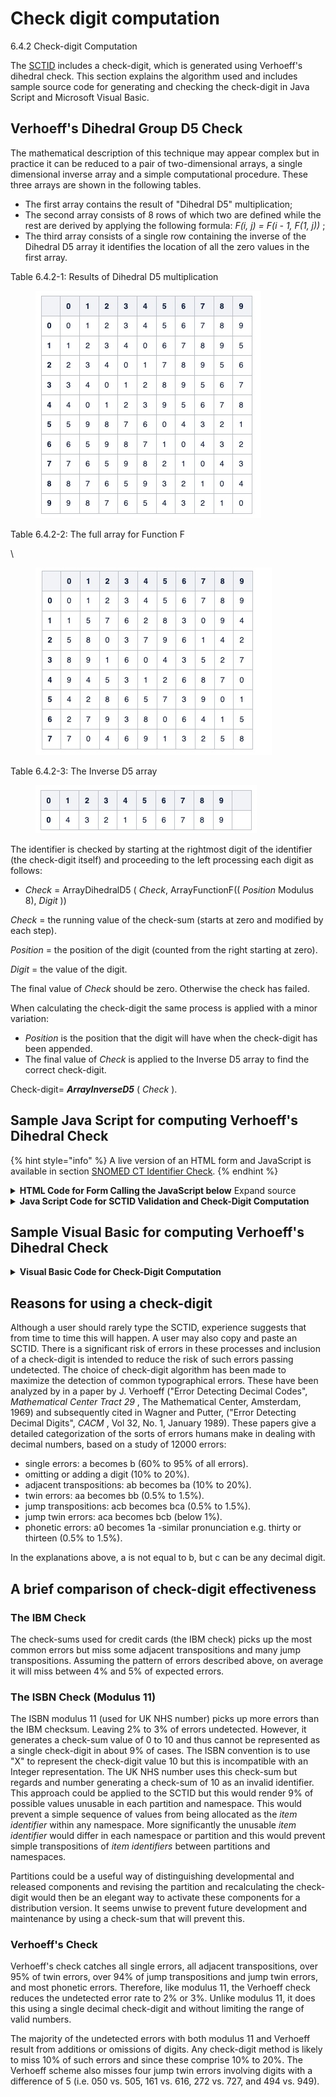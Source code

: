 # Check digit computation

6.4.2 Check-digit Computation

The [SCTID](../../appendices/appendix-b.-specification-reference-information/s/sctid-data-type.md) includes a check-digit, which is generated using Verhoeff's dihedral check. This section explains the algorithm used and includes sample source code for generating and checking the check-digit in Java Script and Microsoft Visual Basic.

## Verhoeff's Dihedral Group D5 Check

The mathematical description of this technique may appear complex but in practice it can be reduced to a pair of two-dimensional arrays, a single dimensional inverse array and a simple computational procedure. These three arrays are shown in the following tables.

* The first array contains the result of "Dihedral D5" multiplication;
* The second array consists of 8 rows of which two are defined while the rest are derived by applying the following formula: _F(i, j) = F(i - 1, F(1, j))_ ;
* The third array consists of a single row containing the inverse of the Dihedral D5 array it identifies the location of all the zero values in the first array.

Table 6.4.2-1: Results of Dihedral D5 multiplication

<figure><img src="../../.gitbook/assets/Image 11-08-2025 at 13.54.jpeg" alt=""><figcaption></figcaption></figure>



Table 6.4.2-2: The full array for Function F

\


<figure><img src="../../.gitbook/assets/Image 11-08-2025 at 13.56.jpeg" alt=""><figcaption></figcaption></figure>

Table 6.4.2-3: The Inverse D5 array

<figure><img src="../../.gitbook/assets/Image 11-08-2025 at 13.58.jpeg" alt=""><figcaption></figcaption></figure>

The identifier is checked by starting at the rightmost digit of the identifier (the check-digit itself) and proceeding to the left processing each digit as follows:

* _Check_ = ArrayDihedralD5 ( _Check_, ArrayFunctionF(( _Position_ Modulus 8), _Digit_ ))

_Check_ = the running value of the check-sum (starts at zero and modified by each step).

_Position_ = the position of the digit (counted from the right starting at zero).

_Digit_ = the value of the digit.

The final value of _Check_ should be zero. Otherwise the check has failed.

When calculating the check-digit the same process is applied with a minor variation:

* _Position_ is the position that the digit will have when the  check-digit has been appended.
* The final value of _Check_ is applied to the Inverse D5 array to find the correct check-digit.

Check-digit= _**ArrayInverseD5**_ ( _Check_ ).

## Sample Java Script for computing Verhoeff's Dihedral Check

{% hint style="info" %}
A live version of an HTML form and JavaScript is available in section [SNOMED CT Identifier Check](6.4.1-snomed-ct-identifier-check.md).
{% endhint %}

<details>

<summary><strong>HTML Code for Form Calling the JavaScript below</strong> Expand source</summary>

`<style>`

`p.p1 {margin: 0.0px 0.0px 0.0px 0.0px; font: 12.0px Helvetica}`

`span.s1 {color: #021da7}span.s2 {color: #f9975e}`

`span.s3 {color: #ff9450}`

`span.s4 {color: #ab4500}`

`span.s5 {color: #a7a400}`

`table {border-width: 6px; border-color: #0080ff; border-collapse: collapse; border-style: ridge;}`

`td {border-width: 3px; border-color: #0080ff; border-collapse: collapse; padding: 6px; border-style: ridge;}`

`</style>`

`<form` `action=""` `name="form">`&#x20;

&#x20;       `<table` `width="441">`

&#x20;       `<tr>`

&#x20;           `<td` `width="212"` `height="25"> Partial Identifier <br/>(without check-digit)&nbsp;`&#x20;

`</td>`

&#x20;           `<td` `width="115"` `height="25">`&#x20;

&#x20;              `<input` `name="num"` `size="18"/>`&#x20;

&#x20;          `</td>`

&#x20;           `<td` `width="92"` `height="25">`

&#x20;               `<input` `onclick="VerhoeffCompute()"` `type="button"` `value="Compute"/>`

`</td>`&#x20;

&#x20;     `</tr>`&#x20;

&#x20;      `<tr>`&#x20;

&#x20;          `<td` `width="212"` `height="35"> SNOMED CT Identifier </td>`

&#x20;           `<td` `width="115"` `height="35">                <input` `name="numcd"` `size="18"/>`&#x20;

&#x20;          `</td>`&#x20;

&#x20;          `<td` `width="92"` `height="35">                <input` `onclick="VerhoeffCheck()"` `type="button"` `value="Check"/>`

`</td>`

&#x20;       `</tr>`

&#x20;       `<tr>`&#x20;

&#x20;          `<td` `width="212"` `height="23"> Result of check&nbsp; </td>`

&#x20;           `<td` `width="115"` `height="23"` `colspan="2"` `id="out"> </td>`

&#x20;       `</tr>`&#x20;

&#x20;      `<tr>`&#x20;

&#x20;          `<td` `width="212"` `height="23"> Component type </td>`

&#x20;           `<td` `width="115"` `height="23"` `colspan="2"` `id="component"> </td>`

&#x20;       `</tr>`

&#x20;       `<tr>`

&#x20;           `<td` `width="212"` `height="23"> Namespace </td>`

&#x20;           `<td` `width="115"` `height="23"` `colspan="2"` `id="extnamespace"> </td>`

&#x20;       `</tr>`&#x20;

&#x20;  `</table>`&#x20;

&#x20;  `<p` `style="margin-left: 0; margin-right: 0"> This Verhoeff checking part of this code was based on a webpage at: </p>`

&#x20;   `<ul>`&#x20;

&#x20;      `<li>`&#x20;

&#x20;          `<a` `href="`[`http://www.augustana.ab.ca/~mohrj/algorithms/checkdigit.html`](http://www.augustana.ab.ca/~mohrj/algorithms/checkdigit.html)`">`                [`http://www.augustana.ab.ca/~mohrj/algorithms/checkdigit.html`](http://www.augustana.ab.ca/~mohrj/algorithms/checkdigit.html) `</a>`

&#x20;       `</li>`&#x20;

&#x20;  `</ul>`

`</form>`

</details>

<details>

<summary><strong>Java Script Code for SCTID Validation and Check-Digit Computation</strong></summary>

`[8, 7, 6, 5, 9, 3, 2, 1, 0, 4],`  &#x20;

`[9, 8, 7, 6, 5, 4, 3, 2, 1, 0] );`

&#x20;    `var` `InverseD5 = new` `Array(0, 4, 3, 2, 1, 5, 6, 7, 8, 9 );`&#x20;

`function` `VerhoeffCheck()`

&#x20;      `{`

&#x20;   `var` `check = 0;`

&#x20;   `var` `IdValue = document.form.numcd.value;`

`document.getElementById("out").innerText = "";`

`document.getElementById("out").setAttribute("style","color:red;");`

`document.getElementById("component").innerText ="Invalid partition";`

`document.getElementById("component").setAttribute("style","color:green;");`

`document.getElementById("extnamespace").innerText ="No namespace";`

`document.getElementById("extnamespace").setAttribute("style","color:red;");`

&#x20;`for` `( var` `i=IdValue.length-1; i >=0; i-- )`

`check = Dihedral[check][FnF[(IdValue.length-i-1) % 8][IdValue.charAt(i)]];`

&#x20;   `if` `( check != 0 ) { document.getElementById("out").innerText = "Check-digit ERROR"; }`

`else` `if`  `(IdValue.length < 6) {document.getElementById("out").innerText = "SCTID too short";}`

`else` `if`  `(IdValue.length > 18) {document.getElementById("out").innerText = "SCTID too long";}`

`else` `{document.getElementById("out").innerText = "Check-digit OK";`

`document.getElementById("out").setAttribute("style","color:green;");`

`switch` `(IdValue.substr(IdValue.length-3,2))`&#x20;

&#x20;  `{`&#x20;

&#x20;  `case` `"00":`

`document.getElementById("component").innerText ="Concept";        document.getElementById("extnamespace").innerText ="International";`

&#x20;       `break;`

&#x20;   `case` `"01":`

`document.getElementById("component").innerText ="Description";`

`document.getElementById("extnamespace").innerText ="International";`

&#x20;       `break;`

&#x20;   `case` `"02":`

`document.getElementById("component").innerText ="Relationship";`

`document.getElementById("extnamespace").innerText ="International";`

&#x20;       `break;`&#x20;

&#x20;  `case` `"03":`

`document.getElementById("component").innerText ="Subset (RF1)";`

`document.getElementById("extnamespace").innerText ="International";`

`break;`&#x20;

&#x20;  `case` `"04":`

`document.getElementById("component").innerText ="Cross Map Set (RF1)";`

`document.getElementById("extnamespace").innerText ="International";`

&#x20;       `break;`&#x20;

&#x20;  `case` `"05":`

`document.getElementById("component").innerText ="Cross Map Target (RF1)";`

`document.getElementById("extnamespace").innerText ="International";`

&#x20;       `break;`

&#x20;   `case` `"10":`

`document.getElementById("component").innerText ="Concept";        document.getElementById("extnamespace").innerText =IdValue.substr(IdValue.length-10,7);`

&#x20;       `break;`

&#x20;   `case` `"11":`

`document.getElementById("component").innerText ="Description";`

`document.getElementById("extnamespace").innerText =IdValue.substr(IdValue.length-10,7);`

`break;`

&#x20;   `case` `"12":`

`document.getElementById("component").innerText ="Relationship";`

`document.getElementById("extnamespace").innerText =IdValue.substr(IdValue.length-10,7);`

&#x20;       `break;`&#x20;

&#x20;  `case` `"13":`

`document.getElementById("component").innerText ="Subset (RF1)";`

`document.getElementById("extnamespace").innerText =IdValue.substr(IdValue.length-10,7);`

`break;`&#x20;

&#x20;  `case` `"14":`

`document.getElementById("component").innerText ="Cross Map Set (RF1)";`

`document.getElementById("extnamespace").innerText =IdValue.substr(IdValue.length-10,7);`

&#x20;       `break;`&#x20;

&#x20;  `case` `"15":`

`document.getElementById("component").innerText ="Cross Map Target (RF1)";`

`document.getElementById("extnamespace").innerText =IdValue.substr(IdValue.length-10,7);`

`break;`   &#x20;

`default:`

`document.getElementById("component").setAttribute("style","color:red;");                       }`   &#x20;

`if` `(document.getElementById("extnamespace").innerText=='International') {document.getElementById("extnamespace").setAttribute("style","color:green;");}    else` `if` `(IdValue.length>10) {document.getElementById("extnamespace").setAttribute("style","color:green;");}    else`  `{document.getElementById("extnamespace").innerText="Invalid Namespace";`

&#x20;   `}`

&#x20;   `}`

&#x20;   `}`

`function` `VerhoeffCompute( )`



&#x20;       `{`&#x20;

&#x20;  `var` `IdValue = document.form.num.value; var` `check = 0;`

`document.form.numcd.value= "";`

&#x20;   `for` `( var` `i = IdValue.length-1; i >=0; i-- )`

`check = Dihedral[check][FnF[(IdValue.length-i) % 8][IdValue.charAt(i)]];`

`document.form.numcd.value = document.form.num.value + InverseD5[check];`

`VerhoeffCheck();`

`document.getElementById("out").innerText = "Computed check-digit";`   &#x20;

`}`

</details>

## Sample Visual Basic for computing Verhoeff's Dihedral Check

<details>

<summary><strong>Visual Basic Code for Check-Digit Computation</strong> </summary>

Option Explicit\
Private Dihedral (9) As Variant\
Private FnF(7) As Variant\
Private InverseD5 As Variant\
Public Function VerhoeffCheck(ByVal IdValue As String) As Boolean\
'Check the supplied value and return true or false\
Dim tCheck As Integer, i As Integer\
VerhoeffArrayInit\
For i = Len(IdValue) To 1 Step -1\
tCheck = Dihedral(tCheck)(FnF((Len(IdValue) - i) Mod 8)(Val(Mid(IdValue, i, 1))))\
Next\
VerhoeffCheck = tCheck = 0\
End Function\
Public Function VerhoeffCompute(ByVal IdValue As String) As String\
'Compute the check digit and return the identifier complete with check-digit\
Dim tCheck As Integer, i As Integer\
VerhoeffArrayInit\
For i = Len(IdValue) To 1 Step -1\
tCheck = Dihedral(tCheck)(FnF((Len(IdValue) - i + 1) Mod 8)(Val(Mid(IdValue, i, 1))))\
Next\
VerhoeffCompute = IdValue & InverseD5(tCheck)\
End Function\
Private Sub VerhoeffArrayInit()\
'Create the arrays required\
Dim i As Integer, j As Integer\
'if already created exit here\
If VarType(InverseD5) >= vbArray Then Exit Sub\
'create the DihedralD5 array\
Dihedral(0) = Array(0, 1, 2, 3, 4, 5, 6, 7, 8, 9)\
Dihedral(1) = Array(1, 2, 3, 4, 0, 6, 7, 8, 9, 5)\
Dihedral(2) = Array(2, 3, 4, 0, 1, 7, 8, 9, 5, 6)\
Dihedral(3) = Array(3, 4, 0, 1, 2, 8, 9, 5, 6, 7)\
Dihedral(4) = Array(4, 0, 1, 2, 3, 9, 5, 6, 7, 8)\
Dihedral(5) = Array(5, 9, 8, 7, 6, 0, 4, 3, 2, 1)\
Dihedral(6) = Array(6, 5, 9, 8, 7, 1, 0, 4, 3, 2)\
Dihedral(7) = Array(7, 6, 5, 9, 8, 2, 1, 0, 4, 3)\
Dihedral(8) = Array(8, 7, 6, 5, 9, 3, 2, 1, 0, 4)\
Dihedral(9) = Array(9, 8, 7, 6, 5, 4, 3, 2, 1, 0)\
'create the FunctionF array\
FnF(0) = Array(0, 1, 2, 3, 4, 5, 6, 7, 8, 9)\
FnF(1) = Array(1, 5, 7, 6, 2, 8, 3, 0, 9, 4)\
'compute the rest of the FunctionF array\
For i = 2 To 7\
FnF (i) = Array(0, 0, 0, 0, 0, 0, 0, 0, 0, 0)\
For j = 0 To 9\
FnF (i)(j) = FnF(i - 1)(FnF(1)(j))\
Next\
Next\
'Create the InverseD5 array\
InverseD5 = Array("0", "4", "3", "2", "1", "5", "6", "7", "8", "9")\
End Sub

</details>

## Reasons for using a check-digit

Although a user should rarely type the SCTID, experience suggests that from time to time this will happen. A user may also copy and paste an SCTID. There is a significant risk of errors in these processes and inclusion of a check-digit is intended to reduce the risk of such errors passing undetected. The choice of check-digit algorithm has been made to maximize the detection of common typographical errors. These have been analyzed by in a paper by J. Verhoeff ("Error Detecting Decimal Codes", _Mathematical Center Tract 29_ , The Mathematical Center, Amsterdam, 1969) and subsequently cited in Wagner and Putter, ("Error Detecting Decimal Digits", _CACM_ , Vol 32, No. 1, January 1989). These papers give a detailed categorization of the sorts of errors humans make in dealing with decimal numbers, based on a study of 12000 errors:

* single errors: a becomes b (60% to 95% of all errors).
* omitting or adding a digit (10% to 20%).
* adjacent transpositions: ab becomes ba (10% to 20%).
* twin errors: aa becomes bb (0.5% to 1.5%).
* jump transpositions: acb becomes bca (0.5% to 1.5%).
* jump twin errors: aca becomes bcb (below 1%).
* phonetic errors: a0 becomes 1a -similar pronunciation e.g. thirty or thirteen (0.5% to 1.5%).

In the explanations above, a is not equal to b, but c can be any decimal digit.

## A brief comparison of check-digit effectiveness

### The IBM Check

The check-sums used for credit cards (the IBM check) picks up the most common errors but miss some adjacent transpositions and many jump transpositions. Assuming the pattern of errors described above, on average it will miss between 4% and 5% of expected errors.

### The ISBN Check (Modulus 11)

The ISBN modulus 11 (used for UK NHS number) picks up more errors than the IBM checksum. Leaving 2% to 3% of errors undetected. However, it generates a check-sum value of 0 to 10 and thus cannot be represented as a single check-digit in about 9% of cases. The ISBN convention is to use "X" to represent the check-digit value 10 but this is incompatible with an Integer representation. The UK NHS number uses this check-sum but regards and number generating a check-sum of 10 as an invalid identifier. This approach could be applied to the SCTID but this would render 9% of possible values unusable in each partition and namespace. This would prevent a simple sequence of values from being allocated as the _item identifier_ within any namespace. More significantly the unusable _item identifier_ would differ in each namespace or partition and this would prevent simple transpositions of _item identifiers_ between partitions and namespaces.

Partitions could be a useful way of distinguishing developmental and released components and revising the partition and recalculating the check-digit would then be an elegant way to activate these components for a distribution version. It seems unwise to prevent future development and maintenance by using a check-sum that will prevent this.

### Verhoeff's Check

Verhoeff's check catches all single errors, all adjacent transpositions, over 95% of twin errors, over 94% of jump transpositions and jump twin errors, and most phonetic errors. Therefore, like modulus 11, the Verhoeff check reduces the undetected error rate to 2% or 3%. Unlike modulus 11, it does this using a single decimal check-digit and without limiting the range of valid numbers.

The majority of the undetected errors with both modulus 11 and Verhoeff result from additions or omissions of digits. Any check-digit method is likely to miss 10% of such errors and since these comprise 10% to 20%. The Verhoeff scheme also misses four jump twin errors involving digits with a difference of 5 (i.e. 050 vs. 505, 161 vs. 616, 272 vs. 727, and 494 vs. 949).
